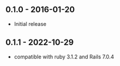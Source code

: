 ## 0.1.0 - 2016-01-20

* Initial release

## 0.1.1 - 2022-10-29

* compatible with ruby 3.1.2 and Rails 7.0.4

